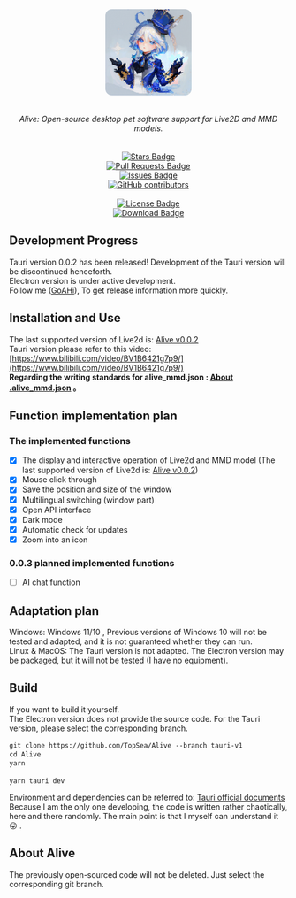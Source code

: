 
<div align="center" style="display: flex; flex-direction: column; align-items: center;">
<img style="width: 156px; height: 156px; border-radius: 12px;" src="../../assets/app-icon.png" alt="App Icon"/></a>
<br>
<br>
<i>Alive: Open-source desktop pet software support for Live2D and MMD models.</i>
<br>
<br>
<a href="https://github.com/TopSea/Alive/stargazers"><img src="https://img.shields.io/github/stars/TopSea/Alive" alt="Stars Badge"/></a>
<a href="https://github.com/TopSea/Alive/pulls"><img src="https://img.shields.io/github/issues-pr/TopSea/Alive" alt="Pull Requests Badge"/></a>
<a href="https://github.com/TopSea/Alive/issues"><img src="https://img.shields.io/github/issues/TopSea/Alive" alt="Issues Badge"/></a>
<a href="https://github.com/TopSea/Alive/graphs/contributors"><img alt="GitHub contributors" src="https://img.shields.io/github/contributors/TopSea/Alive?color=2b9348"></a>
<br>
<a href="https://github.com/TopSea/Alive/blob/master/LICENSE"><img src="https://img.shields.io/github/license/TopSea/Alive?color=2b9348" alt="License Badge"/></a>
<a href="https://github.com/TopSea/Alive/releases"><img src="https://img.shields.io/github/downloads/TopSea/Alive/total" alt="Download Badge"/></a>
</div>

## Development Progress
Tauri version 0.0.2 has been released! Development of the Tauri version will be discontinued henceforth.   
Electron version is under active development.   
Follow me ([GoAHi](https://space.bilibili.com/307219768)), To get release information more quickly.

## Installation and Use
The last supported version of Live2d is: [Alive v0.0.2]()    
Tauri version please refer to this video: [https://www.bilibili.com/video/BV1B6421g7p9/](https://www.bilibili.com/video/BV1B6421g7p9/)      
**Regarding the writing standards for alive_mmd.json : [About .alive_mmd.json](./alive_mmd.md) 。**

## Function implementation plan
### The implemented functions
- [x] The display and interactive operation of Live2d and MMD model (The last supported version of Live2d is: [Alive v0.0.2]())
- [x] Mouse click through
- [x] Save the position and size of the window
- [x] Multilingual switching (window part)
- [x] Open API interface
- [x] Dark mode
- [x] Automatic check for updates
- [x] Zoom into an icon

### 0.0.3 planned implemented functions
- [ ] AI chat function

## Adaptation plan
Windows: Windows 11/10 , Previous versions of Windows 10 will not be tested and adapted, and it is not guaranteed whether they can run.  
Linux & MacOS: The Tauri version is not adapted. The Electron version may be packaged, but it will not be tested (I have no equipment).

## Build
If you want to build it yourself.  
The Electron version does not provide the source code. For the Tauri version, please select the corresponding branch.   
```
git clone https://github.com/TopSea/Alive --branch tauri-v1
cd Alive
yarn

yarn tauri dev
```
Environment and dependencies can be referred to: [Tauri official documents](https://tauri.app/zh-cn/v1/guides/getting-started/prerequisites)    
Because I am the only one developing, the code is written rather chaotically, here and there randomly. The main point is that I myself can understand it :stuck_out_tongue_winking_eye: .   

## About Alive
The previously open-sourced code will not be deleted. Just select the corresponding git branch.
